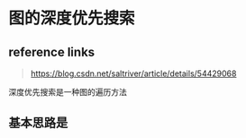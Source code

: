 # 图的深度优先搜索

## reference links

> https://blog.csdn.net/saltriver/article/details/54429068

深度优先搜索是一种图的遍历方法

## 基本思路是

